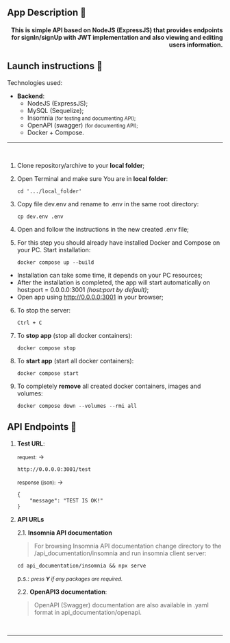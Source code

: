 ## App Description &#128196;

#### <div style="text-align: end;">This is simple API based on NodeJS (ExpressJS) that provides endpoints for signIn/signUp with JWT implementation and also viewing and editing users information.</div>

## Launch instructions &#128196;

Technologies used:

- **Backend**:
  - NodeJS (ExpressJS);
  - MySQL (Sequelize);
  - Insomnia <span style="font-size: smaller">(for testing and documenting API);</span>
  - OpenAPI (swagger) <span style="font-size: smaller">(for documenting API);</span>
  - Docker + Compose.

---
<br>

1. Clone repository/archive to your **local folder**;
2. Open Terminal and make sure You are in **local folder**:

    ```
    cd '.../local_folder'
    ```

3. Copy file dev.env and rename to .env in the same root directory:

    ```
    cp dev.env .env
    ```

4. Open and follow the instructions in the new created .env file;

5. For this step you should already have installed Docker and Compose on your PC. Start installation:

    ```
    docker compose up --build
    ```

- Installation can take some time, it depends on your PC resources;
- After the installation is completed, the app will start automatically on host:port = 0.0.0.0:3001 *(host:port by default)*;
- Open app using <http://0.0.0.0:3001> in your browser;

6. To stop the server:

    ```
    Ctrl + C
    ```

7. To **stop app** (stop all docker containers):

    ```
    docker compose stop
    ```

8. To **start app** (start all docker containers):

    ```
    docker compose start
    ```

9. To completely **remove** all created docker containers, images and volumes:

   ```
   docker compose down --volumes --rmi all
   ```

## API Endpoints &#128196;

1. **Test URL**:

    <span style="font-size: smaller">request:</span> ->

    ```
    http://0.0.0.0:3001/test
    ```

    <span style="font-size: smaller">response (json):</span> ->

    ```
    {
        "message": "TEST IS OK!" 
    }
    ```

2. **API URLs**

    2.1. **Insomnia API documentation**

    > For browsing Insomnia API documentation change directory to the /api_documentation/insomnia and run insomnia client server:

    ```
    cd api_documentation/insomnia && npx serve
    ```

    p.s.: <span style="font-size: 12px">*press **Y** if any packages are required.*</span>

    2.2. **OpenAPI3 documentation**:

    > OpenAPI (Swagger) documentation are also available in .yaml format in api_documentation/openapi.

<br>

---
